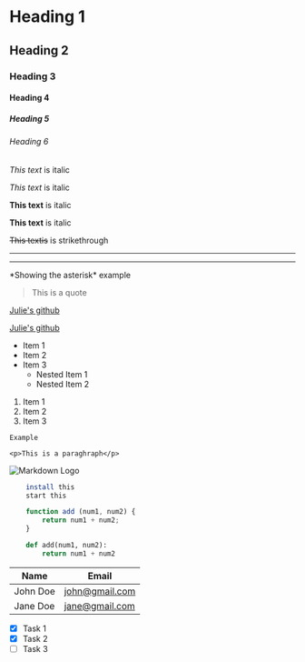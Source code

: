 <!-- Headings -->
# Heading 1
## Heading 2
### Heading 3
#### Heading 4
##### Heading 5
###### Heading 6

<!-- Italics -->
_This text_ is italic

*This text* is italic

<!-- Strong -->
**This text** is italic

__This text__ is italic

<!-- Strikethrough -->
~~This textis~~ is strikethrough

<!-- Horizontal Rule -->
<!-- to seperate content-->
---
___

<!-- To show asterisk -->
\*Showing the asterisk\* example

<!-- Blockquote -->
> This is a quote

<!-- Links -->
[Julie's github](https://github.com/Julieanna97)

[Julie's github](https://github.com/Julieanna97 "Julie's github")

<!-- Unordered list -->
* Item 1
* Item 2
* Item 3
    * Nested Item 1
    * Nested Item 2

<!-- Ordered list-->
1. Item 1
1. Item 2
1. Item 3

<!-- Inline Code Block -->
```
Example
```
`<p>This is a paraghraph</p>`

<!-- Images -->
![Markdown Logo](https://play-lh.googleusercontent.com/XVHP0sBKrRJYZq_dB1RalwSmx5TcYYRRfYMFO18jgNAnxHAIA1osxM55XHYTb3LpkV8)

<!-- Github Markdown -->

<!-- Code Blocks -->
```bash
    install this
    start this
```

```javascript
    function add (num1, num2) {
        return num1 + num2;
    }
```

```python
    def add(num1, num2):
        return num1 + num2
```

<!-- Tables -->
| Name | Email |
| -----| ------|
| John Doe | john@gmail.com |
| Jane Doe | jane@gmail.com |

<!-- Task Lists -->
* [x] Task 1
* [x] Task 2
* [ ] Task 3
